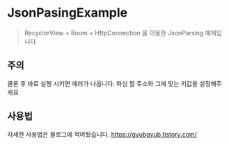# JsonPasingExample
> RecyclerView + Room + HttpConnection 을 이용한 JsonParsing 예제입니다


## 주의

클론 후 바로 실행 시키면 에러가 나옵니다.
파싱 할 주소와 그에 맞는 키값을 설정해주세요

## 사용법

자세한 사용법은 블로그에 적어뒀습니다.
https://gyubgyub.tistory.com/

